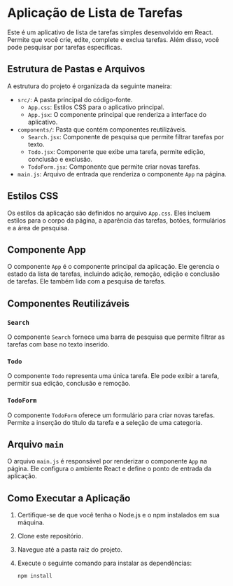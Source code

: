 # Aplicação de Lista de Tarefas

Este é um aplicativo de lista de tarefas simples desenvolvido em React. Permite que você crie, edite, complete e exclua tarefas. Além disso, você pode pesquisar por tarefas específicas.

## Estrutura de Pastas e Arquivos

A estrutura do projeto é organizada da seguinte maneira:

- `src/`: A pasta principal do código-fonte.
  - `App.css`: Estilos CSS para o aplicativo principal.
  - `App.jsx`: O componente principal que renderiza a interface do aplicativo.
- `components/`: Pasta que contém componentes reutilizáveis.
  - `Search.jsx`: Componente de pesquisa que permite filtrar tarefas por texto.
  - `Todo.jsx`: Componente que exibe uma tarefa, permite edição, conclusão e exclusão.
  - `TodoForm.jsx`: Componente que permite criar novas tarefas.
- `main.js`: Arquivo de entrada que renderiza o componente `App` na página.

## Estilos CSS

Os estilos da aplicação são definidos no arquivo `App.css`. Eles incluem estilos para o corpo da página, a aparência das tarefas, botões, formulários e a área de pesquisa.

## Componente App

O componente `App` é o componente principal da aplicação. Ele gerencia o estado da lista de tarefas, incluindo adição, remoção, edição e conclusão de tarefas. Ele também lida com a pesquisa de tarefas.

## Componentes Reutilizáveis

### `Search`

O componente `Search` fornece uma barra de pesquisa que permite filtrar as tarefas com base no texto inserido.

### `Todo`

O componente `Todo` representa uma única tarefa. Ele pode exibir a tarefa, permitir sua edição, conclusão e remoção.

### `TodoForm`

O componente `TodoForm` oferece um formulário para criar novas tarefas. Permite a inserção do título da tarefa e a seleção de uma categoria.

## Arquivo `main`

O arquivo `main.js` é responsável por renderizar o componente `App` na página. Ele configura o ambiente React e define o ponto de entrada da aplicação.

## Como Executar a Aplicação

1. Certifique-se de que você tenha o Node.js e o npm instalados em sua máquina.

2. Clone este repositório.

3. Navegue até a pasta raiz do projeto.

4. Execute o seguinte comando para instalar as dependências:

   ```sh
   npm install
 